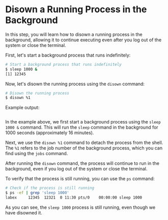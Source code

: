 # Disown a Running Process in the Background

In this step, you will learn how to disown a running process in the background, allowing it to continue executing even after you log out of the system or close the terminal.

First, let's start a background process that runs indefinitely:

```bash
# Start a background process that runs indefinitely
$ sleep 1000 &
[1] 12345
```

Now, let's disown the running process using the `disown` command:

```bash
# Disown the running process
$ disown %1
```

Example output:

```

```

In the example above, we first start a background process using the `sleep 1000 &` command. This will run the `sleep` command in the background for 1000 seconds (approximately 16 minutes).

Next, we use the `disown %1` command to detach the process from the shell. The `%1` refers to the job number of the background process, which you can find using the `jobs` command.

After running the `disown` command, the process will continue to run in the background, even if you log out of the system or close the terminal.

To verify that the process is still running, you can use the `ps` command:

```bash
# Check if the process is still running
$ ps -ef | grep 'sleep 1000'
labex     12345  12321  0 11:30 pts/0    00:00:00 sleep 1000
```

As you can see, the `sleep 1000` process is still running, even though we have disowned it.
